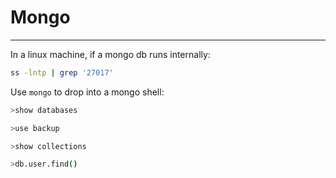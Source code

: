 # Mongo 
------

In a linux machine, if a mongo db runs internally:
```bash
ss -lntp | grep '27017'
```

Use `mongo` to drop into a mongo shell:
```bash
>show databases

>use backup

>show collections

>db.user.find()
```

